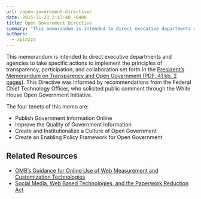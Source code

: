 ```yaml
---
url: /open-government-directive/
date: 2015-11-23 2:47:48 -0400
title: Open Government Directive
summary: "This memorandum is intended to direct executive departments and agencies to take specific actions to implement the principles of transparency, participation, and collaboration set forth in the President&rsquo;s Memorandum on Transparency and Open Government. This Directive was informed by recommendations from the Federal Chief Technology Officer, who solicited public comment through the White House Open"
authors:
  - apiazza
---
```


This memorandum is intended to direct executive departments and agencies to take specific actions to implement the principles of transparency, participation, and collaboration set forth in the [President’s Memorandum on Transparency and Open Government (PDF, 41 kb, 2 pages)](https://www.archives.gov/files/cui/documents/2009-WH-memo-on-transparency-and-open-government.pdf). This Directive was informed by recommendations from the Federal Chief Technology Officer, who solicited public comment through the White House Open Government Initiative.

The four tenets of this memo are:

- Publish Government Information Online
- Improve the Quality of Government Information
- Create and Institutionalize a Culture of Open Government
- Create an Enabling Policy Framework for Open Government

## Related Resources

- [OMB’s Guidance for Online Use of Web Measurement and Customization Technologies](https://digital.gov/resources/m-10-22-guidance-for-online-use-of-web-measurement-and-customization-technologies/)
- [Social Media, Web Based Technologies, and the Paperwork Reduction Act](https://digital.gov/resources/social-media-web-based-interactive-technologies-and-the-paperwork-reduction-act/)
